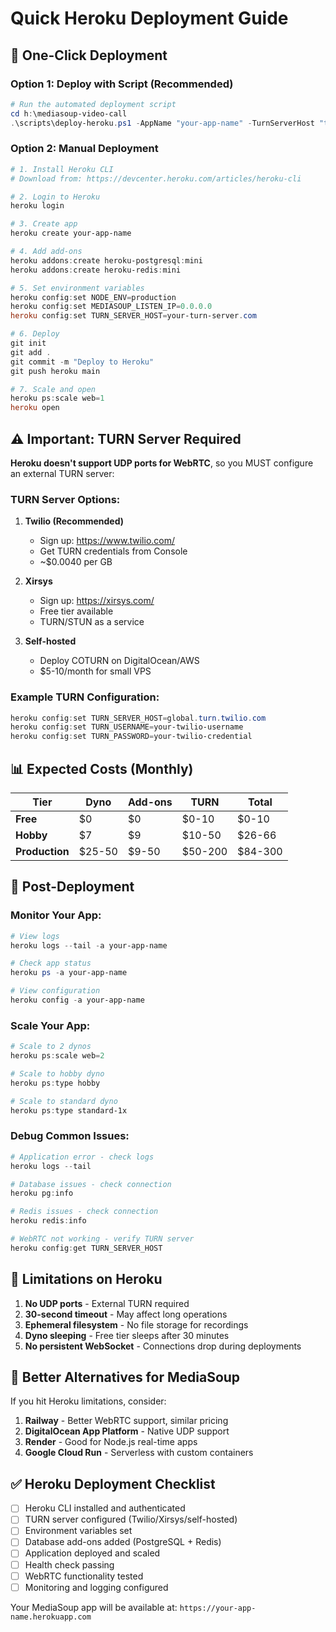# Quick Heroku Deployment Guide

## 🚀 One-Click Deployment

### Option 1: Deploy with Script (Recommended)
```powershell
# Run the automated deployment script
cd h:\mediasoup-video-call
.\scripts\deploy-heroku.ps1 -AppName "your-app-name" -TurnServerHost "turn.example.com" -TurnUsername "user" -TurnPassword "pass"
```

### Option 2: Manual Deployment
```powershell
# 1. Install Heroku CLI
# Download from: https://devcenter.heroku.com/articles/heroku-cli

# 2. Login to Heroku
heroku login

# 3. Create app
heroku create your-app-name

# 4. Add add-ons
heroku addons:create heroku-postgresql:mini
heroku addons:create heroku-redis:mini

# 5. Set environment variables
heroku config:set NODE_ENV=production
heroku config:set MEDIASOUP_LISTEN_IP=0.0.0.0
heroku config:set TURN_SERVER_HOST=your-turn-server.com

# 6. Deploy
git init
git add .
git commit -m "Deploy to Heroku"
git push heroku main

# 7. Scale and open
heroku ps:scale web=1
heroku open
```

## ⚠️ Important: TURN Server Required

**Heroku doesn't support UDP ports for WebRTC**, so you MUST configure an external TURN server:

### TURN Server Options:

1. **Twilio (Recommended)**
   - Sign up: https://www.twilio.com/
   - Get TURN credentials from Console
   - ~$0.0040 per GB

2. **Xirsys**
   - Sign up: https://xirsys.com/
   - Free tier available
   - TURN/STUN as a service

3. **Self-hosted**
   - Deploy COTURN on DigitalOcean/AWS
   - $5-10/month for small VPS

### Example TURN Configuration:
```powershell
heroku config:set TURN_SERVER_HOST=global.turn.twilio.com
heroku config:set TURN_USERNAME=your-twilio-username
heroku config:set TURN_PASSWORD=your-twilio-credential
```

## 📊 Expected Costs (Monthly)

| Tier | Dyno | Add-ons | TURN | Total |
|------|------|---------|------|-------|
| **Free** | $0 | $0 | $0-10 | $0-10 |
| **Hobby** | $7 | $9 | $10-50 | $26-66 |
| **Production** | $25-50 | $9-50 | $50-200 | $84-300 |

## 🔧 Post-Deployment

### Monitor Your App:
```powershell
# View logs
heroku logs --tail -a your-app-name

# Check app status
heroku ps -a your-app-name

# View configuration
heroku config -a your-app-name
```

### Scale Your App:
```powershell
# Scale to 2 dynos
heroku ps:scale web=2

# Scale to hobby dyno
heroku ps:type hobby

# Scale to standard dyno  
heroku ps:type standard-1x
```

### Debug Common Issues:
```powershell
# Application error - check logs
heroku logs --tail

# Database issues - check connection
heroku pg:info

# Redis issues - check connection  
heroku redis:info

# WebRTC not working - verify TURN server
heroku config:get TURN_SERVER_HOST
```

## 🚨 Limitations on Heroku

1. **No UDP ports** - External TURN required
2. **30-second timeout** - May affect long operations
3. **Ephemeral filesystem** - No file storage for recordings
4. **Dyno sleeping** - Free tier sleeps after 30 minutes
5. **No persistent WebSocket** - Connections drop during deployments

## 🌟 Better Alternatives for MediaSoup

If you hit Heroku limitations, consider:

1. **Railway** - Better WebRTC support, similar pricing
2. **DigitalOcean App Platform** - Native UDP support
3. **Render** - Good for Node.js real-time apps  
4. **Google Cloud Run** - Serverless with custom containers

## ✅ Heroku Deployment Checklist

- [ ] Heroku CLI installed and authenticated
- [ ] TURN server configured (Twilio/Xirsys/self-hosted)
- [ ] Environment variables set
- [ ] Database add-ons added (PostgreSQL + Redis)
- [ ] Application deployed and scaled
- [ ] Health check passing
- [ ] WebRTC functionality tested
- [ ] Monitoring and logging configured

Your MediaSoup app will be available at: `https://your-app-name.herokuapp.com`